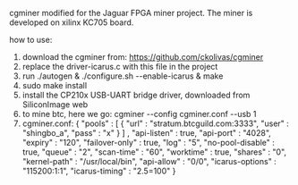 cgminer modified for the Jaguar FPGA miner project.
The miner is developed on xilinx KC705 board.

how to use:
1. download the cgminer from: https://github.com/ckolivas/cgminer
2. replace the driver-icarus.c with this file in the project
3. run ./autogen & ./configure.sh --enable-icarus & make
4. sudo make install
5. install the CP210x USB-UART bridge driver, downloaded from SiliconImage web
6. to mine btc, here we go: cgminer --config cgminer.conf --usb 1
7. cgminer.conf:
{
"pools" : [
        {
                "url" : "stratum.btcguild.com:3333",
                "user" : "shingbo_a",
                "pass" : "x"
        }
]
,
   "api-listen" : true,
   "api-port" : "4028",
   "expiry" : "120",
   "failover-only" : true,
   "log" : "5",
   "no-pool-disable" : true,
   "queue" : "2",
   "scan-time" : "60",
   "worktime" : true,
   "shares" : "0",
   "kernel-path" : "/usr/local/bin",
   "api-allow" : "0/0",
   "icarus-options" : "115200:1:1",
   "icarus-timing" : "2.5=100"
}

